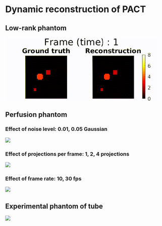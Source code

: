 # Dynamic reconstruction of PACT

## Low-rank phantom
![](images/out-lowrank.gif)

## Perfusion phantom
### Effect of noise level: 0.01, 0.05 Gaussian
![](images/out-noise.gif)

### Effect of projections per frame: 1, 2, 4 projections
![](images/out-pro.gif)

### Effect of frame rate: 10, 30 fps
![](images/out-frame.gif)

## Experimental phantom of tube
![](images/com.gif)